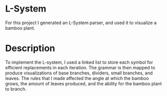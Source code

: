 # L-System 

For this project I generated an L-System parser, and used it to visualize a bamboo plant. 

# Description 

To implement the L-system, I used a linked list to store each symbol for efficient replacements in each iteration. The grammar is then mapped to produce visualizations of base branches, dividers, small branches, and leaves. The rules that I made affected the angle at which the bamboo grows, the amount of leaves produced, and the ability for the bamboo plant to branch. 

